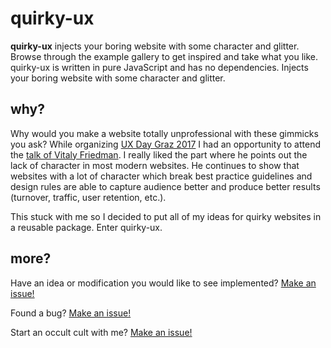 # quirky-ux

**quirky-ux** injects your boring website with some character and glitter.
Browse through the example gallery to get inspired and take what you like.
quirky-ux is written in pure JavaScript and has no dependencies.
Injects your boring website with some character and glitter.

## why?

Why would you make a website totally unprofessional with these gimmicks you ask?
While organizing [UX Day Graz 2017](https://uxdaygraz2017.isds.tugraz.at/)
I had an opportunity to attend the [talk of Vitaly Friedman](https://youtu.be/MWYhMfaxXcQ?t=632).
I really liked the part where he points out the lack of character in most
modern websites. He continues to show that websites with a lot of character
which break best practice guidelines and design rules are able to capture
audience better and produce better results (turnover, traffic, user retention,
etc.).

This stuck with me so I decided to put all of my ideas for quirky websites
in a reusable package. Enter quirky-ux.

## more?

Have an idea or modification you would like to see implemented?
[Make an issue!](https://github.com/dsalaj/quirky-ux/issues/new)

Found a bug?
[Make an issue!](https://github.com/dsalaj/quirky-ux/issues/new)

Start an occult cult with me?
[Make an issue!](https://github.com/dsalaj/quirky-ux/issues/new)
